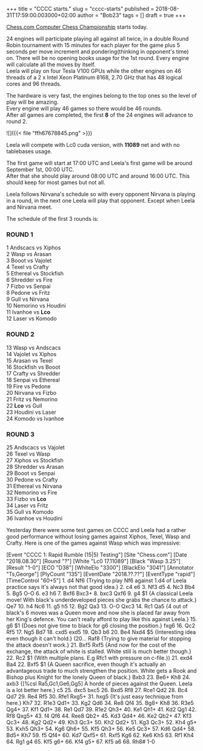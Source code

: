 +++
title = "CCCC starts."
slug = "cccc-starts"
published = 2018-08-31T17:59:00.003000+02:00
author = "Bob23"
tags = []
draft = true
+++

[Chess.com Computer Chess Championship](http://www.chess.com/computer-chess-championship) starts today.

24 engines will participate playing all against all twice, in a double Round
Robin tournament with 15 minutes for each player for the game plus 5 seconds
per move increment and pondering(thinking in opponent's time) on. There will
be no opening books usage for the 1st round. Every engine will calculate all
the moves by itself.  
Leela will play on four Tesla V100 GPUs while the other engines on 46 threads
of a 2 x Intel Xeon Platinum 8168, 2.70 GHz that has 48 logical cores and 96
threads.

The hardware is very fast, the engines belong to the top ones so the level of
play will be amazing.  
Every engine will play 46 games so there would be 46 rounds.  
After all games are completed, the first **8** of the 24 engines will advance
to round 2.

<!--more-->

![]({{< file "ffh67678845.png" >}})

Leela
will compete with Lc0 cuda version, with **11089** net and with no tablebases
usage.

The first game will start at 17:00 UTC and Leela's first game will be around
September 1st, 00:00 UTC.  
After that she should play around 08:00 UTC and around 16:00 UTC. This should
keep for most games but not all.

Leela follows Nirvana's schedule so with every opponent Nirvana is playing in
a round, in the next one Leela will play that opponent. Except when Leela and
Nirvana meet.

The schedule of the first 3 rounds is:

### ROUND 1  
1 Andscacs vs Xiphos  
2 Wasp vs Arasan  
3 Booot vs Vajolet  
4 Texel vs Crafty  
5 Ethereal vs Stockfish  
6 Shredder vs Fire  
7 Fizbo vs Senpai  
8 Pedone vs Fritz  
9 Gull vs Nirvana  
10 Nemorino vs Houdini  
11 Ivanhoe vs **Lco**  
12 Laser vs Komodo

### ROUND 2  
13 Wasp vs Andscacs  
14 Vajolet vs Xiphos  
15 Arasan vs Texel  
16 Stockfish vs Booot  
17 Crafty vs Shredder  
18 Senpai vs Ethereal  
19 Fire vs Pedone  
20 Nirvana vs Fizbo  
21 Fritz vs Nemorino  
22 **Lco** vs Gull  
23 Houdini vs Laser  
24 Komodo vs Ivanhoe

### ROUND 3  
25 Andscacs vs Vajolet  
26 Texel vs Wasp  
27 Xiphos vs Stockfish  
28 Shredder vs Arasan  
29 Booot vs Senpai  
30 Pedone vs Crafty  
31 Ethereal vs Nirvana  
32 Nemorino vs Fire  
33 Fizbo vs **Lco**  
34 Laser vs Fritz  
35 Gull vs Komodo  
36 Ivanhoe vs Houdini

Yesterday there were some test games on CCCC and Leela had a rather good
performance without losing games against Xiphos, Texel, Wasp and Crafty. Here
is one of the games against Wasp which was impressive:

[Event "CCCC 1: Rapid Rumble (15|5) Testing"] [Site "Chess.com"] [Date
"2018.08.30"] [Round "?"] [White "Lc0 17.11089"] [Black "Wasp 3.25"] [Result
"1-0"] [ECO "D38"] [WhiteElo "3300"] [BlackElo "3041"] [Annotator "Ts,George"]
[PlyCount "135"] [EventDate "2018.??.??"] [EventType "rapid"] [TimeControl
"60+5"] 1. d4 Nf6 {Trying to play Nf6 against 1.d4 of Leela practice says it's
always not that good idea.} 2. c4 e6 3. Nf3 d5 4. Nc3 Bb4 5. Bg5 O-O 6. e3 h6
7. Bxf6 Bxc3+ 8. bxc3 Qxf6 9. g4 $1 {A classical Leela move! With black's
underdeveloped pieces she grabs the chance to attack.} Qe7 10. h4 Nc6 11. g5
h5 12. Bg2 Qa3 13. O-O Qxc3 14. Rc1 Qa5 {4 out of black's 6 moves was a Queen
move and now she is placed far away from her King's defence. You can't really
afford to play like this against Leela.} 15. g6 $1 {Does not give time to
black for g6 closing the position.} fxg6 16. Qc2 Rf5 17. Ng5 Bd7 18. cxd5 exd5
19. Qb3 b6 20. Be4 Nxd4 $5 {Interesting idea even though it can't hold.}
(20... Raf8 {Trying to give material for stopping the attack doesn't work.}
21. Bxf5 Rxf5 {And now for the cost of the exchange, the attack of white is
stalled. White still is much better though.} 22. Rc2 $1 {With multiple plans.
E.g Rfc1 with pressure on c-file.}) 21. exd4 Ba4 22. Bxf5 $1 {A Queen
sacrifice, even though it's actually an advantageous trade to much strengthen
the position. White gets a Rook and Bishop plus Knight for the lonely Queen of
black.} Bxb3 23. Be6+ Kh8 24. axb3 {[%csl Ra5,Gc1,Ge6,Gg5] A horde of pieces
against the Queen. Leela is a lot better here.} c5 25. dxc5 bxc5 26. Bxd5 Rf8
27. Rce1 Qd2 28. Bc4 Qd7 29. Re4 Rf5 30. Rfe1 Rxg5+ 31. hxg5 {It's just easy
technique from here.} Kh7 32. R1e3 Qd1+ 33. Kg2 Qd6 34. Re8 Qf4 35. Bg8+ Kh8
36. R3e5 Qg4+ 37. Kf1 Qd1+ 38. Re1 Qd7 39. R1e2 Qh3+ 40. Ke1 Qh1+ 41. Kd2 Qg1
42. Rf8 Qxg5+ 43. f4 Qf6 44. Ree8 Qb2+ 45. Kd3 Qd4+ 46. Ke2 Qb2+ 47. Kf3 Qc3+
48. Kg2 Qd2+ 49. Kh3 Qc3+ 50. Kh2 Qd2+ 51. Kg3 Qc3+ 52. Kh4 g5+ 53. Kxh5 Qh3+
54. Kg6 Qh6+ 55. Kf5 Qh3+ 56. Ke5 Qc3+ 57. Kd6 Qd4+ 58. Bd5+ Kh7 59. f5 Qf4+
60. Kd7 Qxf5+ 61. Rxf5 Kg6 62. Ke6 Kh5 63. Rf1 Kh4 64. Rg1 g4 65. Kf5 g6+ 66.
Kf4 g5+ 67. Kf5 a6 68. Rh8# 1-0
